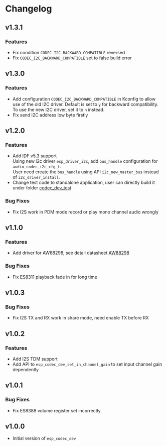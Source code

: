 # Changelog

## v1.3.1

### Features

- Fix condition `CODEC_I2C_BACKWARD_COMPATIBLE` reversed
- Fix `CODEC_I2C_BACKWARD_COMPATIBLE` set to false build error


## v1.3.0

### Features

- Add configuration `CODEC_I2C_BACKWARD_COMPATIBLE` in Kconfig to allow use of the old I2C driver.
  Default is set to `y` for backward compatibility. To use the new I2C driver, set it to `n` instead.
- Fix send I2C address low byte firstly


## v1.2.0

### Features

- Add IDF v5.3 support  
  Using new i2c driver `esp_driver_i2c`, add `bus_handle` configuration for `audio_codec_i2c_cfg_t`.  
  User need create the `bus_handle` using API `i2c_new_master_bus` instead of `i2c_driver_install`.
- Change test code to standalone application, user can directly build it under folder [codec_dev_test](test_apps/codec_dev_test)

### Bug Fixes

- Fix I2S work in PDM mode record or play mono channel audio wrongly


## v1.1.0

### Features

- Add driver for AW88298, see detail datasheet [AW88298](https://datasheetspdf.com/download_new.php?id=1513778)

### Bug Fixes

- Fix ES8311 playback fade in for long time


## v1.0.3

### Bug Fixes

- Fix I2S TX and RX work in share mode, need enable TX before RX


## v1.0.2

### Features

- Add I2S TDM support
- Add API to `esp_codec_dev_set_in_channel_gain` to set input channel gain dependently


## v1.0.1

### Bug Fixes

- Fix ES8388 volume register set incorrectly


## v1.0.0

- Initial version of `esp_codec_dev`
